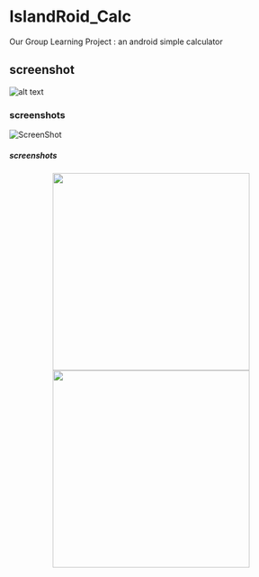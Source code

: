 # IslandRoid_Calc
Our Group Learning Project : an android simple calculator

## screenshot
![alt text](https://encrypted-tbn0.gstatic.com/images?q=tbn:ANd9GcTVYlxslrmlqyA4jXcnnY12EN6BmOT85lyCIalHiQkXuEd0kjBq)

### screenshots
![ScreenShot](/screenshots/latest.png)

##### screenshots
<p align="center">
  <img src="https://encrypted-tbn0.gstatic.com/images?q=tbn:ANd9GcQ-af6MT2MhkdrfL_l7ZtEcfoeycIE5uLxvitG9AOGrHKT9V0Pb" width="350"/>
  <img src="https://encrypted-tbn0.gstatic.com/images?q=tbn:ANd9GcQ-af6MT2MhkdrfL_l7ZtEcfoeycIE5uLxvitG9AOGrHKT9V0Pb" width="350"/>
</p>
